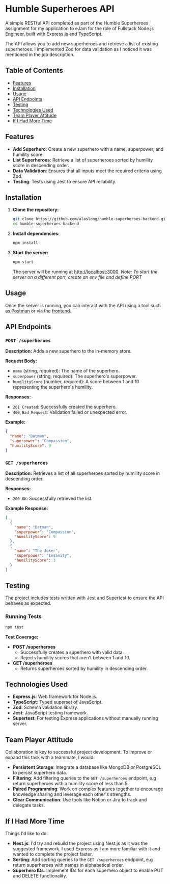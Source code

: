 # Humble Superheroes API

A simple RESTful API completed as part of the Humble Superheroes assignment for my application to eJam for the role of Fullstack Node.js Engineer, built with Express.js and TypeScript.

The API allows you to add new superheroes and retrieve a list of existing superheroes. I implemented Zod for data validation as I noticed it was mentioned in the job description.

## Table of Contents

- [Features](#features)
- [Installation](#installation)
- [Usage](#usage)
- [API Endpoints](#api-endpoints)
- [Testing](#testing)
- [Technologies Used](#technologies-used)
- [Team Player Attitude](#team-player-attitude)
- [If I Had More Time](#if-i-had-more-time)

## Features

- **Add Superhero**: Create a new superhero with a name, superpower, and humility score.
- **List Superheroes**: Retrieve a list of superheroes sorted by humility score in descending order.
- **Data Validation**: Ensures that all inputs meet the required criteria using Zod.
- **Testing**: Tests using Jest to ensure API reliability.

## Installation

1. **Clone the repository:**

   ```bash
   git clone https://github.com/alaslong/humble-superheroes-backend.git
   cd humble-superheroes-backend
   ```

2. **Install dependencies:**

   ```bash
   npm install
   ```

3. **Start the server:**

   ```bash
   npm start
   ```

   The server will be running at [http://localhost:3000](http://localhost:3000).
    *Note: To start the server on a different port, create an env file and define PORT*

## Usage

Once the server is running, you can interact with the API using a tool such as [Postman](https://www.postman.com/) or via the [frontend](https://github.com/alaslong/humble-superheroes-frontend.git).

## API Endpoints

### `POST /superheroes`

**Description:** Adds a new superhero to the in-memory store.

**Request Body:**

- `name` (string, required): The name of the superhero.
- `superpower` (string, required): The superhero's superpower.
- `humilityScore` (number, required): A score between 1 and 10 representing the superhero's humility.

**Responses:**

- `201 Created`: Successfully created the superhero.
- `400 Bad Request`: Validation failed or unexpected error.

**Example:**

```json
{
  "name": "Batman",
  "superpower": "Compassion",
  "humilityScore": 9
}
```

### `GET /superheroes`

**Description:** Retrieves a list of all superheroes sorted by humility score in descending order.

**Responses:**

- `200 OK`: Successfully retrieved the list.

**Example Response:**

```json
[
  {
    "name": "Batman",
    "superpower": "Compassion",
    "humilityScore": 9
  },
  {
    "name": "The Joker",
    "superpower": "Insanity",
    "humilityScore": 3
  }
]
```

## Testing

The project includes tests written with Jest and Supertest to ensure the API behaves as expected.

### Running Tests

```bash
npm test
```

**Test Coverage:**

- **POST /superheroes**
  - Successfully creates a superhero with valid data.
  - Rejects humility scores that aren't between 1 and 10.
- **GET /superheroes**
  - Returns superheroes sorted by humility in descending order.

## Technologies Used

- **Express.js**: Web framework for Node.js.
- **TypeScript**: Typed superset of JavaScript.
- **Zod**: Schema validation library.
- **Jest**: JavaScript testing framework.
- **Supertest**: For testing Express applications without manually running server.

## Team Player Attitude

Collaboration is key to successful project development. To improve or expand this task with a teammate, I would:

- **Persistent Storage**: Integrate a database like MongoDB or PostgreSQL to persist superhero data.
- **Filtering**: Add filtering queries to the `GET /superheroes` endpoint, e.g return superheroes with a humility score of less than 5.
- **Paired Programming**: Work on complex features together to encourage knowledge sharing and leverage each other's strengths.
- **Clear Communication**: Use tools like Notion or Jira to track and delegate tasks.

## If I Had More Time

Things I'd like to do:

- **Nest.js**: I'd try and rebuild the project using Nest.js as it was the suggested framework. I used Express as I am more familiar with it and wanted to complete the project faster.
- **Sorting**: Add sorting queries to the `GET /superheroes` endpoint, e.g return superheroes with names in alphabetical order.
- **Superhero IDs**: Implement IDs for each superhero object to enable PUT and DELETE functionality.